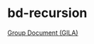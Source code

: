 # bd-recursion

[Group Document (GILA)](https://docs.google.com/document/d/1SFDMUZZ_XeNP4cOfOmaFr7uXhpF5tgap/edit?usp=sharing&ouid=115719302657610340870&rtpof=true&sd=true)
